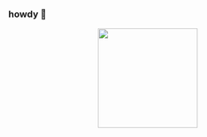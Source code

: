 ### howdy 👋

<div align="center">
  <a href="https://github.com/eric-oliveira23">
    <img height="180em" src="https://github-readme-stats.vercel.app/api/top-langs/?username=eric-oliveira23&layout=compact&langs_count=7&theme=dracula"/>
</div>
  
 
 
